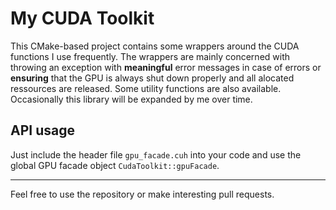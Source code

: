 # My CUDA Toolkit

This CMake-based project contains some wrappers around the CUDA functions I use frequently. 
The wrappers are mainly concerned with throwing an exception with **meaningful** error messages in case of errors or **ensuring** that the GPU is always shut down properly and all alocated ressources are released. Some utility functions are also available. Occasionally this library will be expanded by me over time.

## API usage


Just include the header file `gpu_facade.cuh` into your code and use the global GPU facade object `CudaToolkit::gpuFacade`.

---
Feel free to use the repository or make interesting pull requests.
